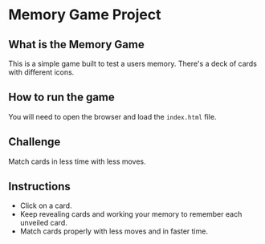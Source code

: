 # Memory Game Project

## What is the Memory Game
This is a simple game built to test a users memory. There's a deck of cards with different icons.

## How to run the game

You will need to open the browser and load the `index.html` file.

## Challenge
Match cards in less time with less moves.

## Instructions
* Click on a card.
* Keep revealing cards and working your memory to remember each unveiled card.
* Match cards properly with less moves and in faster time.